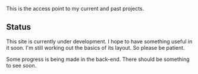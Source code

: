 This is the access point to my current and past projects.



## Status
This site is currently under development.  I hope to have something useful in it soon.
I'm still working out the basics of its layout.  So please be patient.

Some progress is being made in the back-end.  There should be something to see soon.
